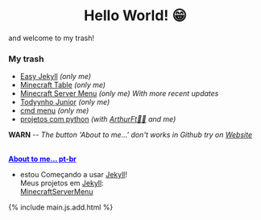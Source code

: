 <h1 align="center"> Hello World! 😁</h1>

and welcome to my trash!

### My trash

- [Easy Jekyll](https://github.com/RamiresOliv/Easy_Jekyll) _(only me)_
- [Minecraft Table](https://github.com/RamiresOliv/MinecraftTable) _(only me)_
- [Minecraft Server Menu](https://github.com/RamiresOliv/MinecraftServerMenu) _(only me)_ _With more recent updates_
- [Todyynho Junior](https://github.com/RamiresOliv/Todyynho-Junior) _(only me)_
- [cmd menu](https://github.com/RamiresOliv/cmd_menu) _(only me)_
- [projetos com python](https://github.com/RamiresOliv/projetos-com-python) _(with [ArthurFt👩‍🦲](https://github.com/ArthurFt) and me)_

<p id="RemoveMe"><b>WARN</b> -- <i>The button 'About to me...' don't works in Github try on <a href="https://RamiresOliv.github.io/ramiresoliv">Website</a></i></p><strong><br><ins id="abouttome" onclick="abouttome()" style="cursor: pointer; color: blue;">About to me... pt-br</ins></strong>
<br>

<div id="abouttome_text"></div>

- estou Começando a usar [Jekyll](https://jekyllrb.com)!\
  Meus projetos em [Jekyll](https://jekyllrb.com):\
  [MinecraftServerMenu](https://RamiresOliv.github.io/MinecraftServerMenu)

{% include main.js.add.html %}
